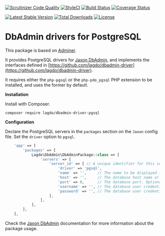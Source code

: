 [![Scrutinizer Code Quality](https://scrutinizer-ci.com/g/lagdo/dbadmin-driver-pgsql/badges/quality-score.png?b=main)](https://scrutinizer-ci.com/g/lagdo/dbadmin-driver-pgsql/?branch=main)
[![StyleCI](https://styleci.io/repos/400390231/shield?branch=main)](https://styleci.io/repos/400390231)
[![Build Status](https://api.travis-ci.com/lagdo/dbadmin-driver-pgsql.svg?branch=main)](https://app.travis-ci.com/github/lagdo/dbadmin-driver-pgsql)
[![Coverage Status](https://coveralls.io/repos/github/lagdo/dbadmin-driver-pgsql/badge.svg?branch=main)](https://coveralls.io/github/lagdo/dbadmin-driver-pgsql?branch=main)

[![Latest Stable Version](https://poser.pugx.org/lagdo/dbadmin-driver-pgsql/v/stable)](https://packagist.org/packages/lagdo/dbadmin-driver-pgsql)
[![Total Downloads](https://poser.pugx.org/lagdo/dbadmin-driver-pgsql/downloads)](https://packagist.org/packages/lagdo/dbadmin-driver-pgsql)
[![License](https://poser.pugx.org/lagdo/dbadmin-driver-pgsql/license)](https://packagist.org/packages/lagdo/dbadmin-driver-pgsql)

DbAdmin drivers for PostgreSQL
==============================

This package is based on [Adminer](https://github.com/vrana/adminer).

It provides PostgreSQL drivers for [Jaxon DbAdmin](https://github.com/lagdo/jaxon-dbadmin), and implements the interfaces defined in [https://github.com/lagdo/dbadmin-driver](https://github.com/lagdo/dbadmin-driver).

It requires either the `php-pgsql` or the `php-pdo_pgsql` PHP extension to be installed, and uses the former by default.

**Installation**

Install with Composer.

```
composer require lagdo/dbadmin-driver-pgsql
```

**Configuration**

Declare the PostgreSQL servers in the `packages` section on the `Jaxon` config file. Set the `driver` option to `pgsql`.

```php
    'app' => [
        'packages' => [
            Lagdo\DbAdmin\DbAdminPackage::class => [
                'servers' => [
                    'server_id' => [ // A unique identifier for this server
                        'driver' => 'pgsql',
                        'name' => '',     // The name to be displayed in the dashboard UI.
                        'host' => '',     // The database host name or address.
                        'port' => 0,      // The database port. Optional.
                        'username' => '', // The database user credentials.
                        'password' => '', // The database user credentials.
                    ],
                ],
            ],
        ],
    ],
```

Check the [Jaxon DbAdmin](https://github.com/lagdo/jaxon-dbadmin) documentation for more information about the package usage.

